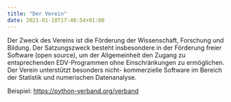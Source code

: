 ```yaml
---
title: "Der Verein"
date: 2021-01-18T17:48:54+01:00
---
```


Der Zweck des Vereins ist die Förderung der Wissenschaft, Forschung und Bildung.
Der Satzungszweck besteht insbesondere in der Förderung freier Software (open
source), um der Allgemeinheit den Zugang zu entsprechenden EDV-Programmen
ohne Einschränkungen zu ermöglichen. Der Verein unterstützt besonders nicht-
kommerzielle Software im Bereich der Statistik und numerischen Datenanalyse.

Beispiel:
https://python-verband.org/verband


